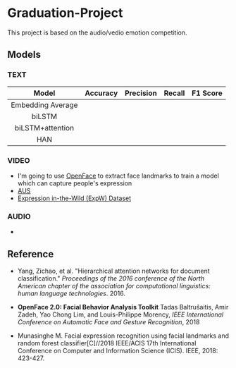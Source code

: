 # Graduation-Project

This project is based on the audio/vedio emotion competition.

## Models

### TEXT

|       Model       | Accuracy | Precision | Recall | F1 Score |
| :---------------: | :------: | :-------: | :----: | :------: |
| Embedding Average |          |           |        |          |
|      biLSTM       |          |           |        |          |
| biLSTM+attention  |          |           |        |          |
|        HAN        |          |           |        |          |

### VIDEO

- I'm going to use [OpenFace](https://github.com/TadasBaltrusaitis/OpenFace) to extract face landmarks to train a model which can capture people's expression
- [AUS](https://www.cs.cmu.edu/~face/facs.htm)
- [Expression in-the-Wild (ExpW) Dataset](http://mmlab.ie.cuhk.edu.hk/projects/socialrelation/index.html)

### AUDIO

- 

## Reference

* Yang, Zichao, et al. "Hierarchical attention networks for document classification." *Proceedings of the 2016 conference of the North American chapter of the association for computational linguistics: human language technologies*. 2016.

* **OpenFace 2.0: Facial Behavior Analysis Toolkit** Tadas Baltrušaitis, Amir Zadeh, Yao Chong Lim, and Louis-Philippe Morency, *IEEE International Conference on Automatic Face and Gesture Recognition*, 2018

* Munasinghe M. Facial expression recognition using facial landmarks and random forest classifier[C]//2018 IEEE/ACIS 17th International Conference on Computer and Information Science (ICIS). IEEE, 2018: 423-427.

  



